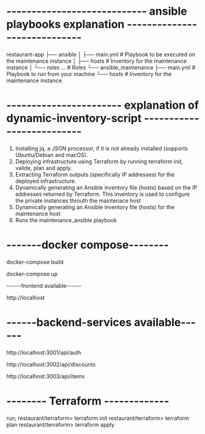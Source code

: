 # ---------------------------- ansible playbooks explanation -----------------------------
restaurant-app
├── ansible
│   ├── main.yml               # Playbook to be executed on the maintenance instance
│   ├── hosts                  # Inventory for the maintenance instance
│   └── roles ...              # Roles
└── ansible_maintenance
    ├── main.yml               # Playbook to run from your machine
    └── hosts                  # Inventory for the maintenance instance



# ----------------------- explanation of dynamic-inventory-script --------------------------

1. Installing jq, a JSON processor, if it is not already installed (supports Ubuntu/Debian and macOS).
2. Deploying infrastructure using Terraform by running terraform init, valide, plan and apply.
3. Extracting Terraform outputs (specifically IP addresses) for the deployed infrastructure.
4. Dynamically generating an Ansible inventory file (hosts) based on the IP addresses returned by Terraform. This inventory is used to configure the private instances throuth the maintenace host
5. Dynamically generating an Ansible inventory file (hosts) for the maintenance host
6. Runs the maintenance_ansible playbook



# -------docker compose--------

docker-compose build 

docker-compose up  

------frontend available------

http://localhost

# ------backend-services available------

http://localhost:3001/api/auth  

http://localhost:3002/api/discounts

http://localhost:3003/api/items 

# -------- Terraform -------------
run;
restaurant/terraform> terraform init
restaurant/terraform> terraform plan
restaurant/terraform> terraform apply

